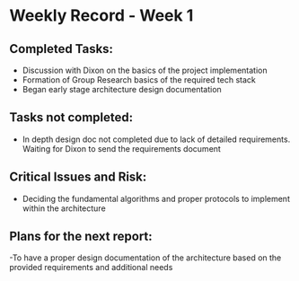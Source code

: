 # Weekly Record - Week 1

## Completed Tasks:

- Discussion with Dixon on the basics of the project implementation
- Formation of Group Research basics of the required tech stack
- Began early stage architecture design documentation

## Tasks not completed:

- In depth design doc not completed due to lack of detailed requirements. Waiting for Dixon to send the requirements document

## Critical Issues and Risk:

- Deciding the fundamental algorithms and proper protocols to implement within the architecture

## Plans for the next report:

-To have a proper design documentation of the architecture based on the provided requirements and additional needs
